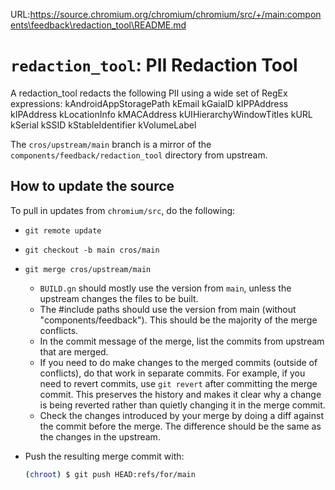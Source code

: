 URL:https://source.chromium.org/chromium/chromium/src/+/main:components\feedback\redaction_tool\README.md
# `redaction_tool`: PII Redaction Tool

A redaction_tool redacts the following PII using a wide set of RegEx expressions:
kAndroidAppStoragePath
kEmail
kGaiaID
kIPPAddress
kIPAddress
kLocationInfo
kMACAddress
kUIHierarchyWindowTitles
kURL
kSerial
kSSID
kStableIdentifier
kVolumeLabel

The `cros/upstream/main` branch is a mirror of the
`components/feedback/redaction_tool` directory
from upstream.

## How to update the source

To pull in updates from `chromium/src`, do the following:

*   `git remote update`
*   `git checkout -b main cros/main`
*   `git merge cros/upstream/main`
    *   `BUILD.gn` should mostly use the version from `main`, unless the
        upstream changes the files to be built.
    *   The #include paths should use the version from main
        (without "components/feedback").
        This should be the majority of the merge conflicts.
    *   In the commit message of the merge, list the commits from upstream that
        are merged.
    *   If you need to do make changes to the merged commits (outside of
        conflicts), do that work in separate commits. For example, if you need
        to revert commits, use `git revert` after committing the merge commit.
        This preserves the history and makes it clear why a change is being
        reverted rather than quietly changing it in the merge commit.
    *   Check the changes introduced by your merge by doing a diff against the
        commit before the merge. The difference should be the same as the
        changes in the upstream.
*   Push the resulting merge commit with:

    ```bash
    (chroot) $ git push HEAD:refs/for/main
    ```
